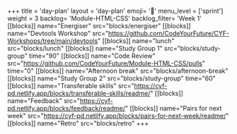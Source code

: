 +++
title = 'day-plan'
layout = 'day-plan'
emoji= '📝'
menu_level = ['sprint']
weight = 3
backlog= 'Module-HTML-CSS'
backlog_filter= 'Week 1'
[[blocks]]
name="Energiser"
src="blocks/energiser"
[[blocks]]
name="Devtools Workshop"
src="https://github.com/CodeYourFuture/CYF-Workshops/tree/main/devtools"
[[blocks]]
name="lunch"
src="blocks/lunch"
[[blocks]]
name="Study Group 1"
src="blocks/study-group"
time="90"
[[blocks]]
name="Code Review"
src="https://github.com/CodeYourFuture/Module-HTML-CSS/pulls"
time="0"
[[blocks]]
name="Afternoon break"
src="blocks/afternoon-break"
[[blocks]]
name="Study Group 2"
src="blocks/study-group"
time="60"
[[blocks]]
name="Transferable skills"
src="https://cyf-pd.netlify.app/blocks/transferable-skills/readme/"
[[blocks]]
name="Feedback"
src="https://cyf-pd.netlify.app/blocks/feedback/readme/"
[[blocks]]
name="Pairs for next week"
src="https://cyf-pd.netlify.app/blocks/pairs-for-next-week/readme/"
[[blocks]]
name="Retro"
src="blocks/retro"
+++
